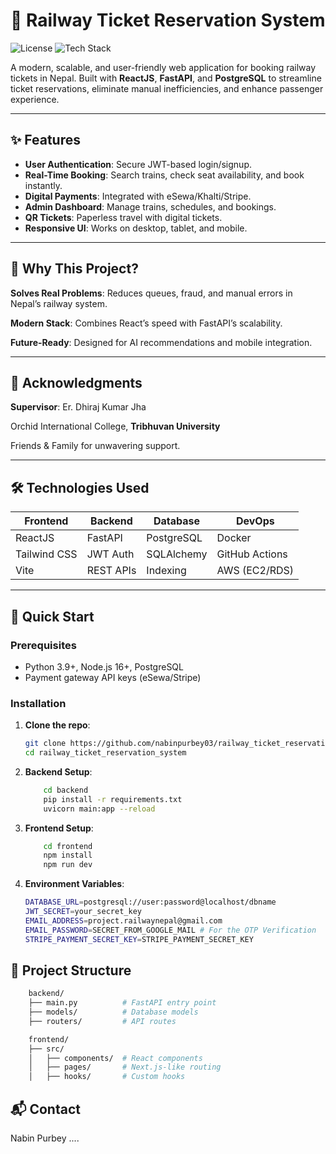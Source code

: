 # 🚄 Railway Ticket Reservation System

![License](https://img.shields.io/badge/license-MIT-blue.svg)
![Tech Stack](https://img.shields.io/badge/React-FastAPI-PostgreSQL-green)

A modern, scalable, and user-friendly web application for booking railway tickets in Nepal. Built with **ReactJS**, **FastAPI**, and **PostgreSQL** to streamline ticket reservations, eliminate manual inefficiencies, and enhance passenger experience.

---

## ✨ Features

- **User Authentication**: Secure JWT-based login/signup.
- **Real-Time Booking**: Search trains, check seat availability, and book instantly.
- **Digital Payments**: Integrated with eSewa/Khalti/Stripe.
- **Admin Dashboard**: Manage trains, schedules, and bookings.
- **QR Tickets**: Paperless travel with digital tickets.
- **Responsive UI**: Works on desktop, tablet, and mobile.

---

## 🌟 Why This Project?
**Solves Real Problems**: Reduces queues, fraud, and manual errors in Nepal’s railway system.

**Modern Stack**: Combines React’s speed with FastAPI’s scalability.

**Future-Ready**: Designed for AI recommendations and mobile integration.

---

## 🙏 Acknowledgments
**Supervisor**: Er. Dhiraj Kumar Jha

Orchid International College, **Tribhuvan University**

Friends & Family for unwavering support.

---

## 🛠️ Technologies Used

| Frontend     | Backend   | Database   | DevOps         |
| ------------ | --------- | ---------- | -------------- |
| ReactJS      | FastAPI   | PostgreSQL | Docker         |
| Tailwind CSS | JWT Auth  | SQLAlchemy | GitHub Actions |
| Vite         | REST APIs | Indexing   | AWS (EC2/RDS)  |

---

## 🚀 Quick Start

### Prerequisites

- Python 3.9+, Node.js 16+, PostgreSQL
- Payment gateway API keys (eSewa/Stripe)

### Installation

1. **Clone the repo**:

   ```bash
   git clone https://github.com/nabinpurbey03/railway_ticket_reservation_system.git
   cd railway_ticket_reservation_system
   ```

2. **Backend Setup**:
   ```bash
       cd backend
       pip install -r requirements.txt
       uvicorn main:app --reload
   ```
3. **Frontend Setup**:
   ```bash
       cd frontend
       npm install
       npm run dev
   ```
4. **Environment Variables**:
   ```bash
   DATABASE_URL=postgresql://user:password@localhost/dbname
   JWT_SECRET=your_secret_key
   EMAIL_ADDRESS=project.railwaynepal@gmail.com
   EMAIL_PASSWORD=SECRET_FROM_GOOGLE_MAIL # For the OTP Verification
   STRIPE_PAYMENT_SECRET_KEY=STRIPE_PAYMENT_SECRET_KEY
   ```

## 📂 Project Structure

```bash
    backend/
    ├── main.py          # FastAPI entry point
    ├── models/          # Database models
    ├── routers/         # API routes

    frontend/
    ├── src/
    │   ├── components/  # React components
    │   ├── pages/       # Next.js-like routing
    │   ├── hooks/       # Custom hooks
```

## 📬 Contact
Nabin Purbey ....
<!-- 📧 [Your Email]
🔗 GitHub
💼 LinkedIn (optional link)
-->